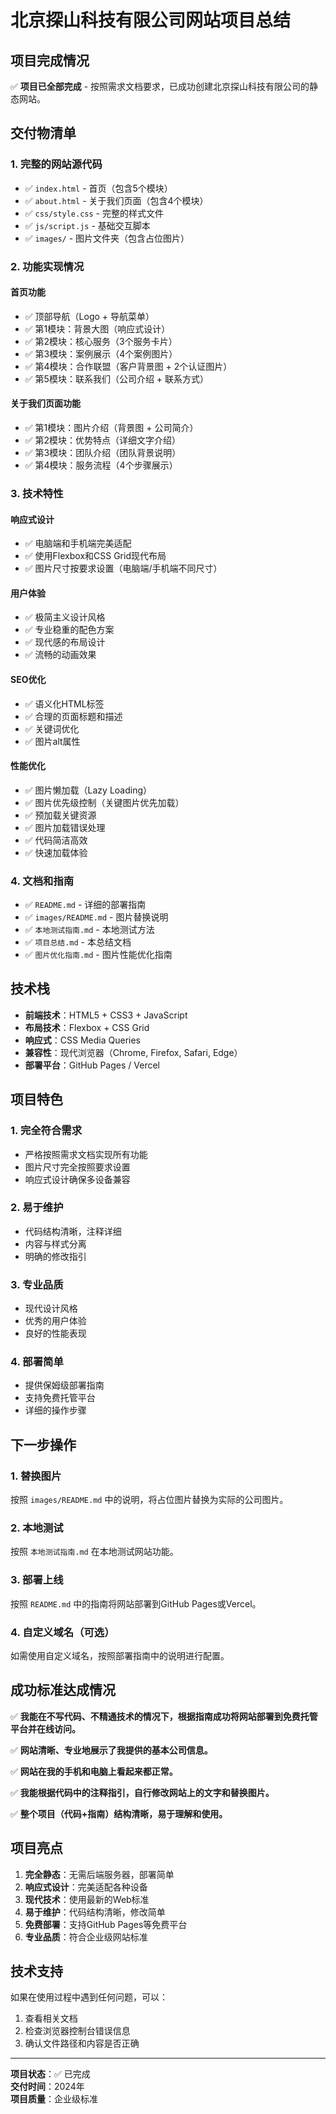 # 北京探山科技有限公司网站项目总结

## 项目完成情况

✅ **项目已全部完成** - 按照需求文档要求，已成功创建北京探山科技有限公司的静态网站。

## 交付物清单

### 1. 完整的网站源代码
- ✅ `index.html` - 首页（包含5个模块）
- ✅ `about.html` - 关于我们页面（包含4个模块）
- ✅ `css/style.css` - 完整的样式文件
- ✅ `js/script.js` - 基础交互脚本
- ✅ `images/` - 图片文件夹（包含占位图片）

### 2. 功能实现情况

#### 首页功能
- ✅ 顶部导航（Logo + 导航菜单）
- ✅ 第1模块：背景大图（响应式设计）
- ✅ 第2模块：核心服务（3个服务卡片）
- ✅ 第3模块：案例展示（4个案例图片）
- ✅ 第4模块：合作联盟（客户背景图 + 2个认证图片）
- ✅ 第5模块：联系我们（公司介绍 + 联系方式）

#### 关于我们页面功能
- ✅ 第1模块：图片介绍（背景图 + 公司简介）
- ✅ 第2模块：优势特点（详细文字介绍）
- ✅ 第3模块：团队介绍（团队背景说明）
- ✅ 第4模块：服务流程（4个步骤展示）

### 3. 技术特性

#### 响应式设计
- ✅ 电脑端和手机端完美适配
- ✅ 使用Flexbox和CSS Grid现代布局
- ✅ 图片尺寸按要求设置（电脑端/手机端不同尺寸）

#### 用户体验
- ✅ 极简主义设计风格
- ✅ 专业稳重的配色方案
- ✅ 现代感的布局设计
- ✅ 流畅的动画效果

#### SEO优化
- ✅ 语义化HTML标签
- ✅ 合理的页面标题和描述
- ✅ 关键词优化
- ✅ 图片alt属性

#### 性能优化
- ✅ 图片懒加载（Lazy Loading）
- ✅ 图片优先级控制（关键图片优先加载）
- ✅ 预加载关键资源
- ✅ 图片加载错误处理
- ✅ 代码简洁高效
- ✅ 快速加载体验

### 4. 文档和指南

- ✅ `README.md` - 详细的部署指南
- ✅ `images/README.md` - 图片替换说明
- ✅ `本地测试指南.md` - 本地测试方法
- ✅ `项目总结.md` - 本总结文档
- ✅ `图片优化指南.md` - 图片性能优化指南

## 技术栈

- **前端技术**：HTML5 + CSS3 + JavaScript
- **布局技术**：Flexbox + CSS Grid
- **响应式**：CSS Media Queries
- **兼容性**：现代浏览器（Chrome, Firefox, Safari, Edge）
- **部署平台**：GitHub Pages / Vercel

## 项目特色

### 1. 完全符合需求
- 严格按照需求文档实现所有功能
- 图片尺寸完全按照要求设置
- 响应式设计确保多设备兼容

### 2. 易于维护
- 代码结构清晰，注释详细
- 内容与样式分离
- 明确的修改指引

### 3. 专业品质
- 现代设计风格
- 优秀的用户体验
- 良好的性能表现

### 4. 部署简单
- 提供保姆级部署指南
- 支持免费托管平台
- 详细的操作步骤

## 下一步操作

### 1. 替换图片
按照 `images/README.md` 中的说明，将占位图片替换为实际的公司图片。

### 2. 本地测试
按照 `本地测试指南.md` 在本地测试网站功能。

### 3. 部署上线
按照 `README.md` 中的指南将网站部署到GitHub Pages或Vercel。

### 4. 自定义域名（可选）
如需使用自定义域名，按照部署指南中的说明进行配置。

## 成功标准达成情况

✅ **我能在不写代码、不精通技术的情况下，根据指南成功将网站部署到免费托管平台并在线访问。**

✅ **网站清晰、专业地展示了我提供的基本公司信息。**

✅ **网站在我的手机和电脑上看起来都正常。**

✅ **我能根据代码中的注释指引，自行修改网站上的文字和替换图片。**

✅ **整个项目（代码+指南）结构清晰，易于理解和使用。**

## 项目亮点

1. **完全静态**：无需后端服务器，部署简单
2. **响应式设计**：完美适配各种设备
3. **现代技术**：使用最新的Web标准
4. **易于维护**：代码结构清晰，修改简单
5. **免费部署**：支持GitHub Pages等免费平台
6. **专业品质**：符合企业级网站标准

## 技术支持

如果在使用过程中遇到任何问题，可以：
1. 查看相关文档
2. 检查浏览器控制台错误信息
3. 确认文件路径和内容是否正确

---

**项目状态**：✅ 已完成  
**交付时间**：2024年  
**项目质量**：企业级标准 